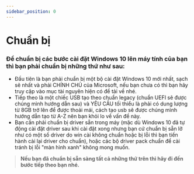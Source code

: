 ```yaml
---
sidebar_position: 0
---
```


# Chuẩn bị
### Để chuẩn bị các bước cài đặt Windows 10 lên máy tính của bạn thì bạn phải chuẩn bị những thứ như sau:
- Đầu tiên là bạn phải chuẩn bị một bộ cài đặt Windows 10 mới nhất, sạch sẽ nhất và phải CHÍNH CHỦ của Microsoft, nếu bạn chưa có thì bạn hãy truy cập vào mục tài nguyên hiện có để tải về nhé.
- Tiếp theo là một chiếc USB tạo theo chuẩn legacy (chuẩn UEFI sẽ được chúng mình hướng dẫn sau) và YÊU CẦU tối thiểu là phải có dung lượng từ 8GB trở lên để được thoải mái, cách tạo usb sẽ được chúng mình hướng dẫn tạo từ A-Z nên bạn khỏi lo về vấn đề này.
- Bạn cần phải chuẩn bị driver sẵn trong máy (mặc dù Windows 10 đã tự động cài đặt driver sau khi cài đặt xong nhưng bạn cứ chuẩn bị sẵn lỡ như có một số driver do win cài không chuẩn hoặc bị lỗi thì bạn tiến hành cài lại driver cho chuẩn), hoặc các bộ driver pack chuẩn để cài tránh bị lỗi "màn hình xanh" không mong muốn.
> **Nếu bạn đã chuẩn bị sẵn sàng tất cả những thứ trên thì hãy đi đến bước tiếp theo bạn nhé.**
